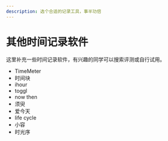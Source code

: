 ```yaml
---
description: 选个合适的记录工具，事半功倍
---
```


# 其他时间记录软件

这里补充一些时间记录软件，有兴趣的同学可以搜索评测或自行试用。

* TimeMeter
* 时间块
* ihour
* toggl
* now then
* 须臾
* 爱今天
* life cycle
* 小容
* 时光序

